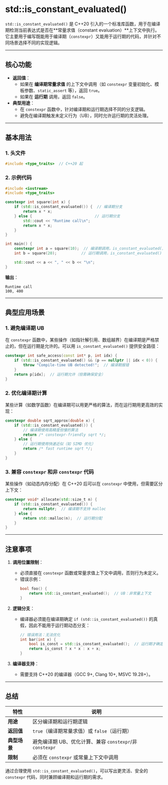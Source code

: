 # std::is_constant_evaluated()

`std::is_constant_evaluated()` 是 C++20 引入的一个标准库函数，用于在编译期检测当前表达式是否在**常量求值（constant evaluation）**上下文中执行。它主要用于编写既能用于编译期（`constexpr`）又能用于运行期的代码，并针对不同场景选择不同的实现逻辑。

---

## **核心功能**
- **返回值**：
  - 如果在 **编译期常量求值** 的上下文中调用（如 `constexpr` 变量初始化、模板参数、`static_assert` 等），返回 `true`。
  - 如果在 **运行期** 调用，返回 `false`。
- **典型用途**：
  - 在 `constexpr` 函数中，针对编译期和运行期选择不同的分支逻辑。
  - 避免在编译期触发未定义行为（UB），同时允许运行期的灵活处理。

---

## **基本用法**
### 1. **头文件**
```cpp
#include <type_traits>  // C++20 起
```

### 2. **示例代码**
```cpp
#include <iostream>
#include <type_traits>

constexpr int square(int x) {
    if (std::is_constant_evaluated()) {  // 编译期分支
        return x * x;
    } else {                            // 运行期分支
        std::cout << "Runtime call\n";
        return x * x;
    }
}

int main() {
    constexpr int a = square(10);  // 编译期调用，is_constant_evaluated() == true
    int b = square(20);           // 运行期调用，is_constant_evaluated() == false

    std::cout << a << ", " << b << "\n";
}
```
**输出**：
```
Runtime call
100, 400
```

---

## **典型应用场景**
### 1. **避免编译期 UB**
在 `constexpr` 函数中，某些操作（如指针解引用、数组越界）在编译期是严格禁止的，但在运行期是允许的。可以用 `is_constant_evaluated()` 提供安全路径：
```cpp
constexpr int safe_access(const int* p, int idx) {
    if (std::is_constant_evaluated() && (p == nullptr || idx < 0)) {
        throw "Compile-time UB detected!";  // 编译期报错
    }
    return p[idx];  // 运行期允许（但需确保安全）
}
```

### 2. **优化编译期计算**
某些计算（如数学函数）在编译期可以用更严格的算法，而在运行期用更高效的实现：
```cpp
constexpr double sqrt_approx(double x) {
    if (std::is_constant_evaluated()) {
        // 编译期使用高精度但慢的算法
        return /* constexpr-friendly sqrt */;
    } else {
        // 运行期使用快速近似（如 SIMD 优化）
        return /* fast runtime sqrt */;
    }
}
```

### 3. **兼容 `constexpr` 和非 `constexpr` 代码**
某些操作（如动态内存分配）在 C++20 后可以在 `constexpr` 中使用，但需要区分上下文：
```cpp
constexpr void* allocate(std::size_t n) {
    if (std::is_constant_evaluated()) {
        return nullptr;  // 编译期不支持 malloc
    } else {
        return std::malloc(n);  // 运行期分配
    }
}
```

---

## **注意事项**
1. **调用位置限制**：
   - 必须直接在 `constexpr` 函数或常量求值上下文中调用，否则行为未定义。
   - 错误示例：
     ```cpp
     bool foo() {
         return std::is_constant_evaluated();  // UB：非常量上下文
     }
     ```

2. **逻辑分支**：
   - 编译器必须能在编译期确定 `if (std::is_constant_evaluated())` 的真假，因此不能用于运行期动态分支：
     ```cpp
     // 错误用法：无法优化
     int bar(int x) {
         bool is_const = std::is_constant_evaluated();  // 运行期才确定
         return is_const ? x * x : x + x;
     }
     ```

3. **编译器支持**：
   - 需要支持 C++20 的编译器（GCC 9+, Clang 10+, MSVC 19.28+）。

---

## **总结**
| 特性         | 说明                                                     |
| ------------ | -------------------------------------------------------- |
| **用途**     | 区分编译期和运行期逻辑                                   |
| **返回值**   | `true`（编译期常量求值）或 `false`（运行期）             |
| **典型场景** | 避免编译期 UB、优化计算、兼容 `constexpr`/非 `constexpr` |
| **限制**     | 必须在 `constexpr` 或常量上下文中调用                    |

通过合理使用 `std::is_constant_evaluated()`，可以写出更灵活、安全的 `constexpr` 代码，同时兼顾编译期和运行期的需求。